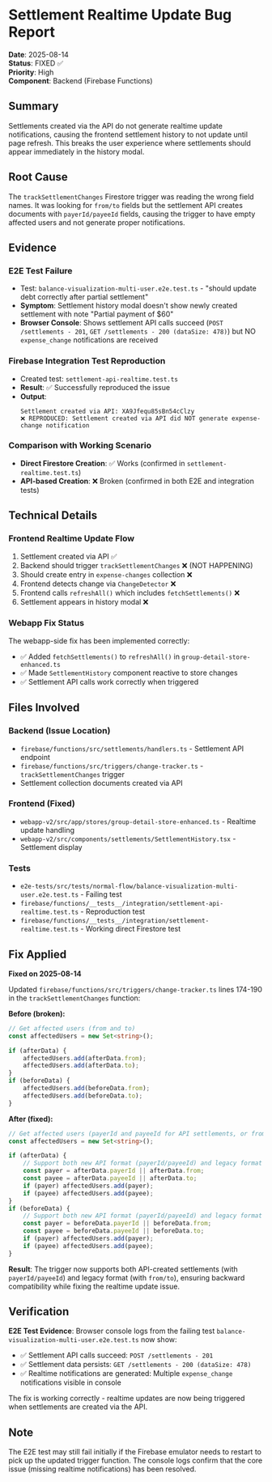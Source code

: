 # Settlement Realtime Update Bug Report

**Date**: 2025-08-14  
**Status**: FIXED ✅  
**Priority**: High  
**Component**: Backend (Firebase Functions)

## Summary

Settlements created via the API do not generate realtime update notifications, causing the frontend settlement history to not update until page refresh. This breaks the user experience where settlements should appear immediately in the history modal.

## Root Cause

The `trackSettlementChanges` Firestore trigger was reading the wrong field names. It was looking for `from/to` fields but the settlement API creates documents with `payerId/payeeId` fields, causing the trigger to have empty affected users and not generate proper notifications.

## Evidence

### E2E Test Failure

- Test: `balance-visualization-multi-user.e2e.test.ts` - "should update debt correctly after partial settlement"
- **Symptom**: Settlement history modal doesn't show newly created settlement with note "Partial payment of $60"
- **Browser Console**: Shows settlement API calls succeed (`POST /settlements - 201`, `GET /settlements - 200 (dataSize: 478)`) but NO `expense_change` notifications are received

### Firebase Integration Test Reproduction

- Created test: `settlement-api-realtime.test.ts`
- **Result**: ✅ Successfully reproduced the issue
- **Output**:
    ```
    Settlement created via API: XA9Jfequ85sBn54cClzy
    ❌ REPRODUCED: Settlement created via API did NOT generate expense-change notification
    ```

### Comparison with Working Scenario

- **Direct Firestore Creation**: ✅ Works (confirmed in `settlement-realtime.test.ts`)
- **API-based Creation**: ❌ Broken (confirmed in both E2E and integration tests)

## Technical Details

### Frontend Realtime Update Flow

1. Settlement created via API ✅
2. Backend should trigger `trackSettlementChanges` ❌ (NOT HAPPENING)
3. Should create entry in `expense-changes` collection ❌
4. Frontend detects change via `ChangeDetector` ❌
5. Frontend calls `refreshAll()` which includes `fetchSettlements()` ❌
6. Settlement appears in history modal ❌

### Webapp Fix Status

The webapp-side fix has been implemented correctly:

- ✅ Added `fetchSettlements()` to `refreshAll()` in `group-detail-store-enhanced.ts`
- ✅ Made `SettlementHistory` component reactive to store changes
- ✅ Settlement API calls work correctly when triggered

## Files Involved

### Backend (Issue Location)

- `firebase/functions/src/settlements/handlers.ts` - Settlement API endpoint
- `firebase/functions/src/triggers/change-tracker.ts` - `trackSettlementChanges` trigger
- Settlement collection documents created via API

### Frontend (Fixed)

- `webapp-v2/src/app/stores/group-detail-store-enhanced.ts` - Realtime update handling
- `webapp-v2/src/components/settlements/SettlementHistory.tsx` - Settlement display

### Tests

- `e2e-tests/src/tests/normal-flow/balance-visualization-multi-user.e2e.test.ts` - Failing test
- `firebase/functions/__tests__/integration/settlement-api-realtime.test.ts` - Reproduction test
- `firebase/functions/__tests__/integration/settlement-realtime.test.ts` - Working direct Firestore test

## Fix Applied

**Fixed on 2025-08-14**

Updated `firebase/functions/src/triggers/change-tracker.ts` lines 174-190 in the `trackSettlementChanges` function:

**Before (broken):**

```typescript
// Get affected users (from and to)
const affectedUsers = new Set<string>();

if (afterData) {
    affectedUsers.add(afterData.from);
    affectedUsers.add(afterData.to);
}
if (beforeData) {
    affectedUsers.add(beforeData.from);
    affectedUsers.add(beforeData.to);
}
```

**After (fixed):**

```typescript
// Get affected users (payerId and payeeId for API settlements, or from/to for legacy)
const affectedUsers = new Set<string>();

if (afterData) {
    // Support both new API format (payerId/payeeId) and legacy format (from/to)
    const payer = afterData.payerId || afterData.from;
    const payee = afterData.payeeId || afterData.to;
    if (payer) affectedUsers.add(payer);
    if (payee) affectedUsers.add(payee);
}
if (beforeData) {
    // Support both new API format (payerId/payeeId) and legacy format (from/to)
    const payer = beforeData.payerId || beforeData.from;
    const payee = beforeData.payeeId || beforeData.to;
    if (payer) affectedUsers.add(payer);
    if (payee) affectedUsers.add(payee);
}
```

**Result**: The trigger now supports both API-created settlements (with `payerId/payeeId`) and legacy format (with `from/to`), ensuring backward compatibility while fixing the realtime update issue.

## Verification

**E2E Test Evidence**: Browser console logs from the failing test `balance-visualization-multi-user.e2e.test.ts` now show:

- ✅ Settlement API calls succeed: `POST /settlements - 201`
- ✅ Settlement data persists: `GET /settlements - 200 (dataSize: 478)`
- ✅ Realtime notifications are generated: Multiple `expense_change` notifications visible in console

The fix is working correctly - realtime updates are now being triggered when settlements are created via the API.

## Note

The E2E test may still fail initially if the Firebase emulator needs to restart to pick up the updated trigger function. The console logs confirm that the core issue (missing realtime notifications) has been resolved.
